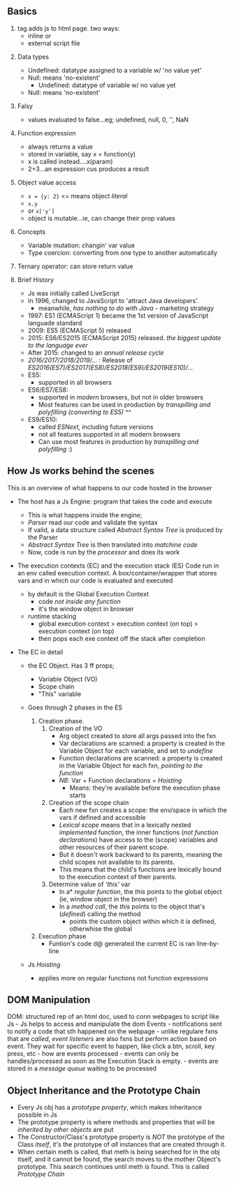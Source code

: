 ## Basics
1. <script></script> tag adds js to html page. two ways:
    - inline or
    - external script file
2. Data types
    - Undefined: datatype assigned to a variable w/ 'no value yet'
    - Null: means 'no-existent'
        - Undefined: datatype of variable w/ no value yet
    - Null: means 'no-existent'
3. Falsy
    - values evaluated to false...eg; undefined, null, 0, '', NaN
4. Function expression
    - always returns a value
    - stored in variable, say x = function(y)
    - x is called instead....x(param)
    - 2+3...an expression cus produces a result
5. Object value access
    - ```x = {y: 2}``` <= means object _literal_
    - `x.y`
    - or `x['y']`
    - object is mutable...ie, can change their prop values

6. Concepts
    - Variable mutation: changin' var value
    - Type coercion: converting from one type to another automatically
7. Ternary operator: can store return value
8. Brief History
    - Js was initially called LiveScript
    - In 1996, changed to JavaScript to 'attract Java developers'.
        - meanwhile, *has nothing to do with Java* - marketing strategy
    - 1997: ES1 (ECMAScript 1) became the 1st version of JavaScript languade standard
    - 2009: ES5 (ECMAScript 5) released
    - 2015: ES6/ES2015 (ECMAScript 2015) released. *the biggest update to the language ever*
    - After 2015: changed to an *annual release cycle*
    - *2016/2017/2018/2019/...* : Release of *ES2016(ES7)/ES2017(ES8)/ES2018(ES9)/ES2019(ES10)/...*
    - ES5: 
        - supported in all browsers
    - ES6/ES7/ES8: 
        - supported in *modern* browsers, but not in older browsers
        - Most features can be used in production by *transpilling and polyfilling (converting to ES5)* ^^
    - ES9/ES10:
        - called *ESNext*, including future versions
        - not all features supported in all modern browsers
        - Can use most features in production by *transpilling and polyfilling* :)

## How Js works behind the scenes
This is an overview of what happens to our code hosted in the browser
- The host has a Js Engine: program that takes the code and execute
    - This is what happens inside the engine;
    - *Parser* read our code and validate the syntax
    - If valid, a data structure called *Abstract Syntax Tree* is produced by the Parser
    - *Abstract Syntax Tree* is then translated into *matchine code*
    - Now, code is run by the *processor* and does its work 

- The execution contexts (EC) and the execution stack (ES)
Code run in an env called execution context. A box/container/wrapper that stores vars and in which our code is evaluated and executed 
    - by default is the Global Execution Context
        - code *not inside any function*
        - it's the window object in browser
    - runtime stacking
        - global execution context > execution context (on top) > execution context (on top)
        - then pops each exe context off the stack after completion

- The EC in detail
    - the EC Object. Has 3  ff props;
        - Variable Object (VO)
        - Scope chain
        - "This" variable
    - Goes through 2 phases in the ES
        1. Creation phase.
            1. Creation of the VO
                - Arg object created to store all args passed into the fxn
                - Var declarations are scanned: a property is created in the Variable Object for each variable, and set to *undefine*
                - Function declarations are scanned: a property is created in the Variable Object for each fxn, *pointing to the function* 
                - *NB*: Var + Function declarations = *Hoisting*
                    - Means: they're available before the execution phase starts
            2. Creation of the scope chain
                - Each new fxn creates a scope: the env/space in which the vars if defined and accessible
                - *Lexical scope* means that in a lexically nested *implemented* function, the inner functions (*not function declarations*) have access to the (scope) variables and other resources of their parent scope.
                - But it doesn't work backward to its parents, meaning the child scopes not available to its parents.
                - This means that the child's functions are lexically bound to the execution context of their parents.
            3. Determine value of *'this'* var
                - In a* *regular function*, the *this* points to the global object (ie, window object in the browser)
                - In a *method call*, the *this* points to the object that's (*defined*) calling the method
                    - points the custom object within which it is defined, otherwhise the global
        2. Execution phase
            - Funtion's code d@ generated the current EC is ran line-by-line
            
    - Js _Hoisting_
        - applies more on regular functions not function expressions


## DOM Manipulation
DOM: structured rep of an html doc, used to conn webpages to script like Js
    - Js helps to access and manipulate the dom
Events
    - notifications sent to notify a code that sth happened on the webpage
    - unlike regulare fxns that are *called*, *event listeners* are also fxns but perform action based on event. They wait for specific event to happen, like click a btn, scroll, key press, etc
    - how are events processed
        - events can only be handles/processed as soon as the Execution Stack is empty. 
        - events are stored in a *message queue* waiting to be processed 

## Object Inheritance and the Prototype Chain
- Every Js obj has a *prototype property*, which makes inheritance possible in Js
- The prototype property is where methods and properties that will be *inherited by other objects* are put
- The Constructor/Class's prototype property is *NOT* the prototype of the Class *itself*, it's the prototype of *all* instances that are created through it.
- When certain meth is called, that meth is being searched for in the obj itself, and it cannot be found, the search moves to the mother Object's prototype. This search continues until meth is found. This is called *Prototype Chain*